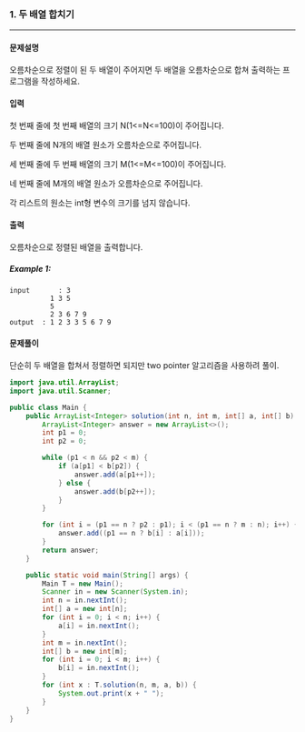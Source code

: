 ### 1. 두 배열 합치기

---

#### 문제설명

오름차순으로 정렬이 된 두 배열이 주어지면 두 배열을 오름차순으로 합쳐 출력하는 프로그램을 작성하세요.

#### 입력

첫 번째 줄에 첫 번째 배열의 크기 N(1<=N<=100)이 주어집니다.

두 번째 줄에 N개의 배열 원소가 오름차순으로 주어집니다.

세 번째 줄에 두 번째 배열의 크기 M(1<=M<=100)이 주어집니다.

네 번째 줄에 M개의 배열 원소가 오름차순으로 주어집니다.

각 리스트의 원소는 int형 변수의 크기를 넘지 않습니다.

#### 출력

오름차순으로 정렬된 배열을 출력합니다.

##### Example 1:

```
input		: 3
          1 3 5
          5
          2 3 6 7 9
output	: 1 2 3 3 5 6 7 9
```

#### 문제풀이

단순히 두 배열을 합쳐서 정렬하면 되지만 two pointer 알고리즘을 사용하려 풀이.

```java
import java.util.ArrayList;
import java.util.Scanner;

public class Main {
    public ArrayList<Integer> solution(int n, int m, int[] a, int[] b) {
        ArrayList<Integer> answer = new ArrayList<>();
        int p1 = 0;
        int p2 = 0;

        while (p1 < n && p2 < m) {
            if (a[p1] < b[p2]) {
                answer.add(a[p1++]);
            } else {
                answer.add(b[p2++]);
            }
        }

        for (int i = (p1 == n ? p2 : p1); i < (p1 == n ? m : n); i++) {
            answer.add((p1 == n ? b[i] : a[i]));
        }
        return answer;
    }

    public static void main(String[] args) {
        Main T = new Main();
        Scanner in = new Scanner(System.in);
        int n = in.nextInt();
        int[] a = new int[n];
        for (int i = 0; i < n; i++) {
            a[i] = in.nextInt();
        }
        int m = in.nextInt();
        int[] b = new int[m];
        for (int i = 0; i < m; i++) {
            b[i] = in.nextInt();
        }
        for (int x : T.solution(n, m, a, b)) {
            System.out.print(x + " ");
        }
    }
}

```

